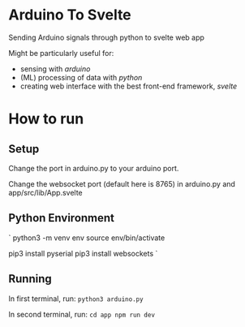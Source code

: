 # Arduino To Svelte
Sending Arduino signals through python to svelte web app

Might be particularly useful for:
* sensing with _arduino_
* (ML) processing of data with _python_
* creating web interface with the best front-end framework, _svelte_

# How to run

## Setup
Change the port in arduino.py to your arduino port.

Change the websocket port (default here is 8765) in arduino.py and app/src/lib/App.svelte

## Python Environment
`
python3 -m venv env
source env/bin/activate

pip3 install pyserial
pip3 install websockets
`
## Running

In first terminal, run:
`
python3 arduino.py
`

In second terminal, run:
`
cd app
npm run dev
`